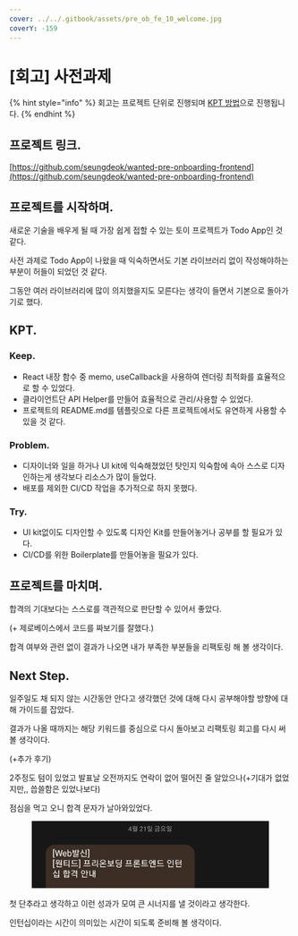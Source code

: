 ```yaml
---
cover: ../../.gitbook/assets/pre_ob_fe_10_welcome.jpg
coverY: -159
---
```


# \[회고] 사전과제

{% hint style="info" %}
회고는 프로젝트 단위로 진행되며 [KPT 방법](https://code-artisan.io/retrospective-method-kpt/)으로 진행됩니다.
{% endhint %}



## 프로젝트 링크.

[https://github.com/seungdeok/wanted-pre-onboarding-frontend](https://github.com/seungdeok/wanted-pre-onboarding-frontend)



## 프로젝트를 시작하며.

새로운 기술을 배우게 될 때 가장 쉽게 접할 수 있는 토이 프로젝트가 Todo App인 것 같다.

사전 과제로 Todo App이 나왔을 때 익숙하면서도 기본 라이브러리 없이 작성해야하는 부분이 허들이 되었던 것 같다.

그동안 여러 라이브러리에 많이 의지했을지도 모른다는 생각이 들면서 기본으로 돌아가기로 했다.



## KPT.

### Keep.

* React 내장 함수 중 memo, useCallback을 사용하여 렌더링 최적화를 효율적으로 할 수 있었다.
* 클라이언트단 API Helper를 만들어 효율적으로 관리/사용할 수 있었다.
* 프로젝트의 README.md를 템플릿으로 다른 프로젝트에서도 유연하게 사용할 수 있을 것 같다.

### Problem.

* 디자이너와 일을 하거나 UI kit에 익숙해졌었던 탓인지 익숙함에 속아 스스로 디자인하는게 생각보다 리소스가 많이 들었다.
* 배포를 제외한 CI/CD 작업을 추가적으로 하지 못했다.

### Try.

* UI kit없이도 디자인할 수 있도록 디자인 Kit를 만들어놓거나 공부를 할 필요가 있다.
* CI/CD를 위한 Boilerplate를 만들어놓을 필요가 있다.



## 프로젝트를 마치며.

합격의 기대보다는 스스로를 객관적으로 판단할 수 있어서 좋았다.

(+ 제로베이스에서 코드를 짜보기를 잘했다.)

합격 여부와 관련 없이 결과가 나오면 내가 부족한 부분들을 리팩토링 해 볼 생각이다.



## Next Step.

일주일도 채 되지 않는 시간동안 안다고 생각했던 것에 대해 다시 공부해야할 방향에 대해 가이드를 잡았다.

결과가 나올 때까지는 해당 키워드를 중심으로 다시 돌아보고 리팩토링 회고를 다시 써볼 생각이다.



(+추가 후기)

2주정도 텀이 있었고 발표날 오전까지도 연락이 없어 떨어진 줄 알았으나(+기대가 없었지만,, 씁쓸함은 있었나보다)

점심을 먹고 오니 합격 문자가 날아와있었다.



<figure><img src="../../.gitbook/assets/preonboardinginternship2.jpeg" alt=""><figcaption></figcaption></figure>



첫 단추라고 생각하고 이런 성과가 모여 큰 시너지를 낼 것이라고 생각한다.

인턴십이라는 시간이 의미있는 시간이 되도록 준비해 볼 생각이다.
